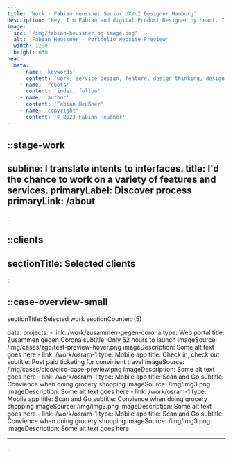 ```yaml
---
title: 'Work · Fabian Heussner Senior UX/UI Designer Hamburg'
description: "Hey, I'm Fabian and digital Product Designer by heart. I connect people's needs with aesthetics."
image:
  src: '/img/fabian-heussner_og-image.png'
  alt: 'Fabian Heussner · Portfolio Website Preview'
  width: 1200
  height: 630
head:
  meta:
    - name: 'keywords'
      content: 'work, service design, feature, design thinking, design, ux, ui, ux/ui, product design, designer, agile, ux research, wireframes, prototyping, ux writing, design systems, components, figma, hamburg'
    - name: 'robots'
      content: 'index, follow'
    - name: 'author'
      content: 'Fabian Heußner'
    - name: 'copyright'
      content: '© 2023 Fabian Heußner'
---
```



::stage-work
---
subline: I translate intents to interfaces.
title: I'd the chance to work on a variety of features and services.
primaryLabel: Discover process
primaryLink: /about
---
::


::clients
---
sectionTitle: Selected clients
---
::

::case-overview-small
---
sectionTitle: Selected work
sectionCounter: (5)

data:
    projects:
      - link: /work/zusammen-gegen-corona
        type: Web portal
        title: Zusammen gegen Corona
        subtitle: Only 52 hours to launch
        imageSource: /img/cases/zgc/test-preview-hover.png
        imageDescription: Some alt text goes here
      - link: /work/osram-1
        type: Mobile app
        title: Check in, check out
        subtitle: Post paid ticketing for convinient travel
        imageSource: /img/cases/cico/cico-case-preview.png
        imageDescription: Some alt text goes here
      - link: /work/osram-1
        type: Mobile app
        title: Scan and Go
        subtitle: Convience when doing grocery shopping
        imageSource: /img/img3.png
        imageDescription: Some alt text goes here
      - link: /work/osram-1
        type: Mobile app
        title: Scan and Go
        subtitle: Convience when doing grocery shopping
        imageSource: /img/img3.png
        imageDescription: Some alt text goes here
      - link: /work/osram-1
        type: Mobile app
        title: Scan and Go
        subtitle: Convience when doing grocery shopping
        imageSource: /img/img3.png
        imageDescription: Some alt text goes here

---
::


